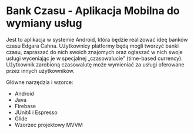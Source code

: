 # Bank Czasu - Aplikacja Mobilna do wymiany usług

Jest to aplikacja w systemie Android, która będzie realizować ideę banków czasu Edgara Cahna. 
Użytkownicy platformy będą mogli tworzyć banki czasu, zapraszać do nich swoich znajomych oraz 
ogłaszać w nich swoje usługi wyceniając je w specjalnej „czasowalucie” (time-based currency). 
Użytkownik zarobioną czasowalutę może wymieniać za usługi oferowane przez innych użytkowników.

Główne narzędzia i wzorce:
-	Android 
-	Java
-	Firebase 
-	JUnit4 i Espresso
- Glide
- Wzorzec projektowy MVVM

